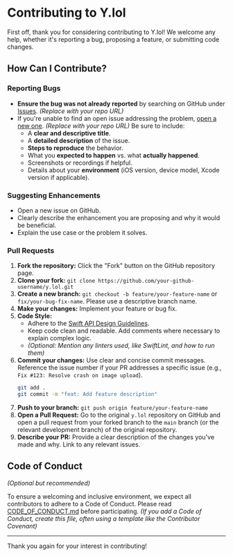 # Contributing to Y.lol

First off, thank you for considering contributing to Y.lol! We welcome any help, whether it's reporting a bug, proposing a feature, or submitting code changes.

## How Can I Contribute?

### Reporting Bugs

*   **Ensure the bug was not already reported** by searching on GitHub under [Issues](https://github.com/your-username/y.lol/issues). *(Replace with your repo URL)*
*   If you're unable to find an open issue addressing the problem, [open a new one](https://github.com/your-username/y.lol/issues/new). *(Replace with your repo URL)* Be sure to include:
    *   A **clear and descriptive title**.
    *   A **detailed description** of the issue.
    *   **Steps to reproduce** the behavior.
    *   What you **expected to happen** vs. what **actually happened**.
    *   Screenshots or recordings if helpful.
    *   Details about your **environment** (iOS version, device model, Xcode version if applicable).

### Suggesting Enhancements

*   Open a new issue on GitHub.
*   Clearly describe the enhancement you are proposing and why it would be beneficial.
*   Explain the use case or the problem it solves.

### Pull Requests

1.  **Fork the repository:** Click the "Fork" button on the GitHub repository page.
2.  **Clone your fork:** `git clone https://github.com/your-github-username/y.lol.git`
3.  **Create a new branch:** `git checkout -b feature/your-feature-name` or `fix/your-bug-fix-name`. Please use a descriptive branch name.
4.  **Make your changes:** Implement your feature or bug fix.
5.  **Code Style:**
    *   Adhere to the [Swift API Design Guidelines](https://swift.org/documentation/api-design-guidelines/).
    *   Keep code clean and readable. Add comments where necessary to explain complex logic.
    *   *(Optional: Mention any linters used, like SwiftLint, and how to run them)*
6.  **Commit your changes:** Use clear and concise commit messages. Reference the issue number if your PR addresses a specific issue (e.g., `Fix #123: Resolve crash on image upload`).
    ```bash
    git add .
    git commit -m "feat: Add feature description"
    ```
7.  **Push to your branch:** `git push origin feature/your-feature-name`
8.  **Open a Pull Request:** Go to the original `y.lol` repository on GitHub and open a pull request from your forked branch to the `main` branch (or the relevant development branch) of the original repository.
9.  **Describe your PR:** Provide a clear description of the changes you've made and why. Link to any relevant issues.

## Code of Conduct

*(Optional but recommended)*

To ensure a welcoming and inclusive environment, we expect all contributors to adhere to a Code of Conduct. Please read [CODE_OF_CONDUCT.md](CODE_OF_CONDUCT.md) before participating. *(If you add a Code of Conduct, create this file, often using a template like the Contributor Covenant)*

---

Thank you again for your interest in contributing! 